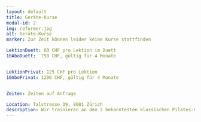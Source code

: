 ```yaml
---
layout: default
title: Geräte-Kurse
modal-id: 2
img: reformer.jpg
alt: Geräte-Kurse
marker: Zur Zeit können leider keine Kurse stattfinden

LektionDuett: 80 CHF pro Lektion im Duett
10AboDuett:  750 CHF, gültig für 4 Monate


LektionPrivat: 125 CHF pro Lektion
10AboPrivat: 1200 CHF, gültig für 4 Monate


Zeiten: Zeiten auf Anfrage

Location: Talstrasse 39, 8001 Zürich
description: Wir trainieren an den 3 bekanntesten klassischen Pilates-Geräten, dem Reformer, Cadillac und Wunda Chair. Diese Stundenform bietet Dir das umfassendste und abwechslungsreichste Pilatestraining. Aufgrund der Raumgrösse können leider derzeit nur Duett- und Einzelstunden angeboten werden. Eine Lektion dauert 50 Minuten.
---
```

